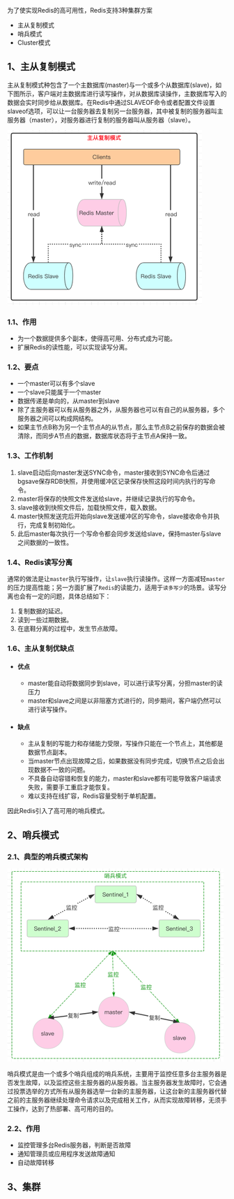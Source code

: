 为了使实现Redis的高可用性，Redis支持3种集群方案

- 主从复制模式
- 哨兵模式
- Cluster模式

## 1、主从复制模式

主从复制模式种包含了一个主数据库(master)与一个或多个从数据库(slave)，如下图所示，客户端对主数据库进行读写操作，对从数据库读操作，主数据库写入的数据会实时同步给从数据库。在Redis中通过SLAVEOF命令或者配置文件设置slaveof选项，可以让一台服务器去复制另一台服务器，其中被复制的服务器叫主服务器（master），对服务器进行复制的服务器叫从服务器（slave）。

<img src=".images/image-20200507221235512.png" alt="image-20200507221235512" style="zoom:50%;" />

### 1.1、作用

- 为一个数据提供多个副本，使得高可用、分布式成为可能。
- 扩展Redis的读性能，可以实现读写分离。

### 1.2、要点

- 一个master可以有多个slave
- 一个slave只能属于一个master
- 数据传递是单向的，从master到slave
- 除了主服务器可以有从服务器之外，从服务器也可以有自己的从服务器，多个服务器之间可以构成网结构。
- 如果主节点B称为另一个主节点A的从节点，那么主节点B之前保存的数据会被清除，而同步A节点的数据，数据库状态将于主节点A保持一致。

### 1.3、工作机制

1. slave启动后向master发送SYNC命令，master接收到SYNC命令后通过bgsave保存RDB快照，并使用缓冲区记录保存快照这段时间内执行的写命令。
2. master将保存的快照文件发送给slave，并继续记录执行的写命令。
3. slave接收到快照文件后，加载快照文件，载入数据。
4. master快照发送完后开始向slave发送缓冲区的写命令，slave接收命令并执行，完成复制初始化。
5. 此后master每次执行一个写命令都会同步发送给slave，保持master与slave之间数据的一致性。

### 1.4、Redis读写分离

通常的做法是让`master`执行写操作，让`slave`执行读操作。这样一方面减轻`master`的压力提高性能；另一方面扩展了`Redis`的读能力，适用于`读多写少`的场景。读写分离也会有一定的问题，具体总结如下：

1. 复制数据的延迟。
2. 读到一些过期数据。
3. 在底鞋分离的过程中，发生节点故障。

### 1.6、主从复制优缺点

- #### 优点

    - master能自动将数据同步到slave，可以进行读写分离，分担master的读压力
    - master和slave之间是以非阻塞方式进行的，同步期间，客户端仍然可以进行读写操作。

- #### 缺点

    - 主从复制的写能力和存储能力受限，写操作只能在一个节点上，其他都是数据节点副本。
    - 当master节点出现故障之后，如果数据没有同步完成，切换节点之后会出现数据不一致的问题。
    - 不具备自动容错和恢复的能力，master和slave都有可能导致客户端请求失败，需要手工重启才能恢复。
    - 难以支持在线扩容，Redis容量受制于单机配置。

因此Redis引入了高可用的哨兵模式。

## 2、哨兵模式

### 2.1、典型的哨兵模式架构

<img src=".images/image-20200507231259993.png" alt="image-20200507231259993" style="zoom:50%;" />

哨兵模式是由一个或多个哨兵组成的哨兵系统，主要用于监控任意多台主服务器是否发生故障，以及监控这些主服务器的从服务器。当主服务器发生故障时，它会通过投票选举的方式所有从服务器选举一台新的主服务器，让这台新的主服务器代替之前的主服务器继续处理命令请求以及完成相关工作，从而实现故障转移，无须手工操作，达到了热部署、高可用的目的。

### 2.2、作用

- 监控管理多台Redis服务器，判断是否故障
- 通知管理员或应用程序发送故障通知
- 自动故障转移

## 3、集群

